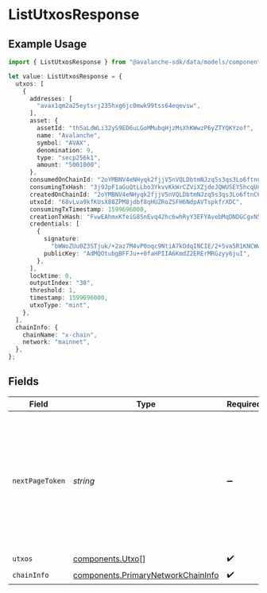 # ListUtxosResponse

## Example Usage

```typescript
import { ListUtxosResponse } from "@avalanche-sdk/data/models/components";

let value: ListUtxosResponse = {
  utxos: [
    {
      addresses: [
        "avax1qm2a25eytsrj235hxg6jc0mwk99tss64eqevsw",
      ],
      asset: {
        assetId: "th5aLdWLi32yS9ED6uLGoMMubqHjzMsXhKWwzP6yZTYQKYzof",
        name: "Avalanche",
        symbol: "AVAX",
        denomination: 9,
        type: "secp256k1",
        amount: "5001000",
      },
      consumedOnChainId: "2oYMBNV4eNHyqk2fjjV5nVQLDbtmNJzq5s3qs3Lo6ftnC6FByM",
      consumingTxHash: "3j9JpF1aGuQtLLbo3YkvvKkWrCZViXZjdeJQWUSEY5hcqUn2c",
      createdOnChainId: "2oYMBNV4eNHyqk2fjjV5nVQLDbtmNJzq5s3qs3Lo6ftnC6FByM",
      utxoId: "68vLva9kfKUsX88ZPM8jdbf8qHUZRoZSFH6NdpAVTspkfrXDC",
      consumingTxTimestamp: 1599696000,
      creationTxHash: "FvwEAhmxKfeiG8SnEvq42hc6whRyY3EFYAvebMqDNDGCgxN5Z",
      credentials: [
        {
          signature:
            "bWWoZUu0Z3STjuk/+2az7M4vP0oqc9NtiA7kOdqINCIE/2+5va5R1KNCWwEX5jE1xVHLvAxU2LHTN5gK8m84HwA",
          publicKey: "AdMQOtubgBFFJu++0faHPIIA6KmdZ2ERErMRGzyy6juI",
        },
      ],
      locktime: 0,
      outputIndex: "38",
      threshold: 1,
      timestamp: 1599696000,
      utxoType: "mint",
    },
  ],
  chainInfo: {
    chainName: "x-chain",
    network: "mainnet",
  },
};
```

## Fields

| Field                                                                                                                                  | Type                                                                                                                                   | Required                                                                                                                               | Description                                                                                                                            |
| -------------------------------------------------------------------------------------------------------------------------------------- | -------------------------------------------------------------------------------------------------------------------------------------- | -------------------------------------------------------------------------------------------------------------------------------------- | -------------------------------------------------------------------------------------------------------------------------------------- |
| `nextPageToken`                                                                                                                        | *string*                                                                                                                               | :heavy_minus_sign:                                                                                                                     | A token, which can be sent as `pageToken` to retrieve the next page. If this field is omitted or empty, there are no subsequent pages. |
| `utxos`                                                                                                                                | [components.Utxo](../../models/components/utxo.md)[]                                                                                   | :heavy_check_mark:                                                                                                                     | N/A                                                                                                                                    |
| `chainInfo`                                                                                                                            | [components.PrimaryNetworkChainInfo](../../models/components/primarynetworkchaininfo.md)                                               | :heavy_check_mark:                                                                                                                     | N/A                                                                                                                                    |